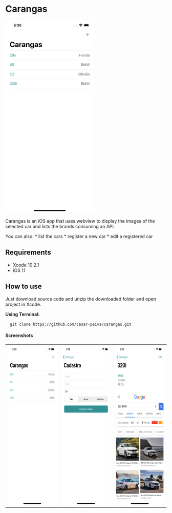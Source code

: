 # Carangas

<img src="https://github.com/cesar-paiva/carangas/blob/master/carangas.gif?raw=true" height="600">

Carangas is an iOS app that uses webview to display the images of the selected car and lists the brands consuming an API.

You can also:
    * list the cars
    * register a new car
    * edit a registered car
    
## Requirements
- Xcode 10.2.1
- iOS 11

## How to use
Just download source code and unzip the downloaded folder and open project in Xcode.

**Using Terminal:**
```
  git clone https://github.com/cesar-paiva/carangas.git
  ```

#### Screenshots
<table align="center" border="0">

<tr>
<td> <img src="https://github.com/cesar-paiva/carangas/blob/master/screen1.png?raw=true" height="500"> </td>
<td> <img src="https://github.com/cesar-paiva/carangas/blob/master/screen2.png?raw=true" height="500"> </td>
<td> <img src="https://github.com/cesar-paiva/carangas/blob/master/screen3.png?raw=true" height="500"> </td>
</tr>

</table>
